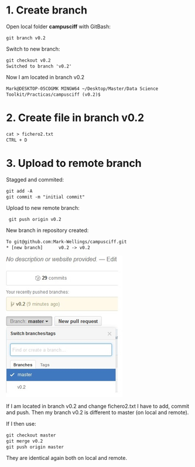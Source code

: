 # 1. Create branch


Open local folder **campusciff** with GitBash:



    git branch v0.2


Switch to new branch:


    git checkout v0.2
    Switched to branch 'v0.2'


Now I am located in branch v0.2

    Mark@DESKTOP-05COGMK MINGW64 ~/Desktop/Master/Data Science             Toolkit/Practicas/campusciff (v0.2)$
    
    
# 2. Create file in branch v0.2

    cat > fichero2.txt
    CTRL + D


# 3. Upload to remote branch


Stagged and commited: 

    git add -A
    git commit -m "initial commit"
    
Upload to new remote branch:
     
     
     git push origin v0.2
     
New branch in repository created:


    To git@github.com:Mark-Wellings/campusciff.git
    * [new branch]      v0.2 -> v0.2



![ignored](https://github.com/Mark-Wellings/campusciff/blob/master/newbranch.jpg)



If I am located in branch v0.2 and change fichero2.txt I have to add, commit and push. Then my branch v0.2 is different to master (on local and remote). 

If I then use: 


    git checkout master
    git merge v0.2
    git push origin master


They are identical again both on local and remote. 




 